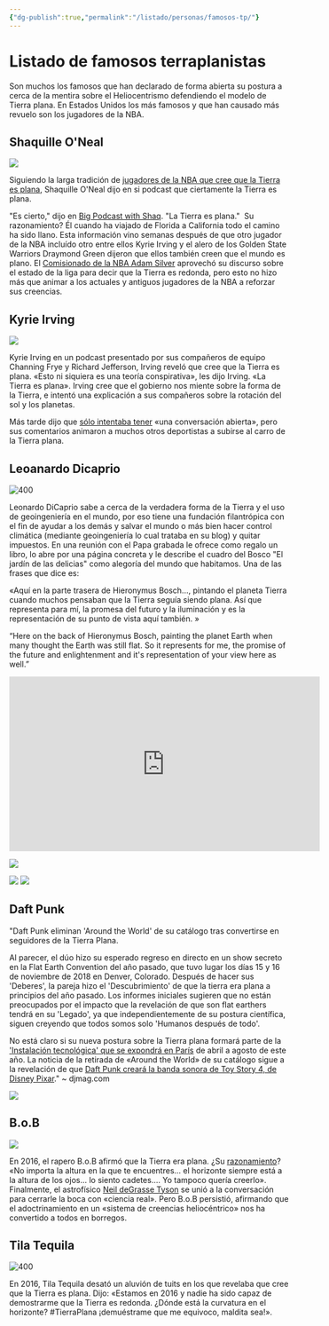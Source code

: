 ```yaml
---
{"dg-publish":true,"permalink":"/listado/personas/famosos-tp/"}
---
```




# Listado de famosos terraplanistas

Son muchos los famosos que han declarado de forma abierta su postura a cerca de la mentira sobre el Heliocentrismo defendiendo el modelo de Tierra plana. En Estados Unidos los más famosos y que han causado más revuelo son los jugadores de la NBA.

## Shaquille O'Neal
![](https://i.imgur.com/dVEKxyz.png)

Siguiendo la larga tradición de [jugadores de la NBA que cree que la Tierra es plana](http://sports.yahoo.com/news/so-apparently-shaquille-oneal-is-a-flat-earther-too-035813782.html), Shaquille O'Neal dijo en si podcast que ciertamente la Tierra es plana.

"Es cierto," dijo en [Big Podcast with Shaq](http://podbay.fm/show/1000068299/e/1488182460?autostart=1). "La Tierra es plana." 
Su razonamiento? Él cuando ha viajado de Florida a California todo el camino ha sido llano. Esta información vino semanas después de que otro jugador de la NBA incluído otro entre ellos Kyrie Irving y el alero de los Golden State Warriors Draymond Green dijeron que ellos también creen que el mundo es plano. El [Comisionado de la NBA Adam Silver](https://sports.yahoo.com/nba-commissioner-adam-silver-the-earth-is-round-and-kyrie-was-just-making-a-point-012449588.html) aprovechó su discurso sobre el estado de la liga para decir que la Tierra es redonda, pero esto no hizo más que animar a los actuales y antiguos jugadores de la NBA a reforzar sus creencias. 

## Kyrie Irving

![](https://i.imgur.com/EIrNibb.png)


Kyrie Irving en un podcast presentado por sus compañeros de equipo Channing Frye y Richard Jefferson, Irving reveló que cree que la Tierra es plana. «Esto ni siquiera es una teoría conspirativa», les dijo Irving. «La Tierra es plana». Irving cree que el gobierno nos miente sobre la forma de la Tierra, e intentó una explicación a sus compañeros sobre la rotación del sol y los planetas.
   
Más tarde dijo que [sólo intentaba tener](https://www.theringer.com/nba/2017/9/26/16371122/kyrie-irving-flat-earth-trolling) «una conversación abierta», pero sus comentarios animaron a muchos otros deportistas a subirse al carro de la Tierra plana.

## Leoanardo Dicaprio

![400](https://i.imgur.com/PMidkK3.png)


Leonardo DiCaprio sabe a cerca de la verdadera forma de la Tierra y el uso de geoingeniería en el mundo, por eso tiene una fundación filantrópica con el fin de ayudar a los demás y salvar el mundo o más bien hacer control climática (mediante geoingeniería lo cual trataba en su blog) y quitar impuestos. En una reunión con el Papa grabada le ofrece como regalo un libro, lo abre por una página concreta y le describe el cuadro del Bosco "El jardín de las delicias" como alegoría del mundo que habitamos. Una de las frases que dice es:

«Aquí en la parte trasera de Hieronymus Bosch..., pintando el planeta Tierra cuando muchos pensaban que la Tierra seguía siendo plana. Así que representa para mí, la promesa del futuro y la iluminación y es la representación de su punto de vista aquí también. »

“Here on the back of Hieronymus Bosch, painting the planet Earth when many thought the Earth was still flat. So it represents for me, the promise of the future and enlightenment and it's representation of your view here as well.”


<iframe width="560" height="315" src="https://www.youtube.com/embed/N2GoXbQjQ9g?si=qe2kaAXDXiSJIjCf" title="YouTube video player" frameborder="0" allow="accelerometer; autoplay; clipboard-write; encrypted-media; gyroscope; picture-in-picture; web-share" referrerpolicy="strict-origin-when-cross-origin" allowfullscreen></iframe>

![](https://i.imgur.com/wohXduV.jpeg)


![](https://upload.wikimedia.org/wikipedia/commons/e/ea/Hieronymus_Bosch_-_The_Garden_of_Earthly_Delights_-_The_exterior_%28shutters%29.jpg)
![](https://upload.wikimedia.org/wikipedia/commons/thumb/a/ae/El_jard%C3%ADn_de_las_Delicias%2C_de_El_Bosco.jpg/1024px-El_jard%C3%ADn_de_las_Delicias%2C_de_El_Bosco.jpg)



## Daft Punk

"Daft Punk eliminan 'Around the World' de su catálogo tras convertirse en seguidores de la Tierra Plana. 

Al parecer, el dúo hizo su esperado regreso en directo en un show secreto en la Flat Earth Convention del año pasado, que tuvo lugar los días 15 y 16 de noviembre de 2018 en Denver, Colorado. Después de hacer sus 'Deberes', la pareja hizo el 'Descubrimiento' de que la tierra era plana a principios del año pasado. Los informes iniciales sugieren que no están preocupados por el impacto que la revelación de que son flat earthers tendrá en su 'Legado', ya que independientemente de su postura científica, siguen creyendo que todos somos solo 'Humanos después de todo'. 

No está claro si su nueva postura sobre la Tierra plana formará parte de la ['Instalación tecnológica' que se expondrá en París](https://djmag.com/news/daft-punk-open-technologic-exhibition-april) de abril a agosto de este año. La noticia de la retirada de «Around the World» de su catálogo sigue a la revelación de que [Daft Punk creará la banda sonora de Toy Story 4, de Disney Pixar](https://djmag.com/news/daft-punk-soundtrack-toy-story-4)." ~ djmag.com

![](https://i.imgur.com/RHekvVZ.png)



## B.o.B

![](https://i.imgur.com/nNhnpky.png)


En 2016, el rapero B.o.B afirmó que la Tierra era plana. ¿Su [razonamiento](http://www.cnn.com/2016/01/26/entertainment/rapper-bob-earth-flat-theory/)? «No importa la altura en la que te encuentres... el horizonte siempre está a la altura de los ojos... lo siento cadetes.... Yo tampoco quería creerlo». Finalmente, el astrofísico [Neil deGrasse Tyson](https://www.cnn.com/2016/01/29/entertainment/neil-degrasse-tyson-bob-flat-earth-twitter-spat/index.html) se unió a la conversación para cerrarle la boca con «ciencia real». Pero B.o.B persistió, afirmando que el adoctrinamiento en un «sistema de creencias heliocéntrico» nos ha convertido a todos en borregos.

## Tila Tequila

![400](https://i.imgur.com/VsLY162.png)


En 2016, Tila Tequila desató un aluvión de tuits en los que revelaba que cree que la Tierra es plana. Dijo: «Estamos en 2016 y nadie ha sido capaz de demostrarme que la Tierra es redonda. ¿Dónde está la curvatura en el horizonte? #TierraPlana ¡demuéstrame que me equivoco, maldita sea!». 
